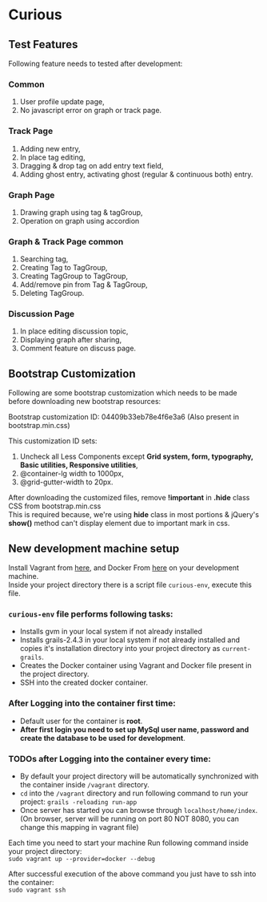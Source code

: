 Curious
=======

## Test Features

Following feature needs to tested after development:

### Common

1. User profile update page,
2. No javascript error on graph or track page.

### Track Page

1. Adding new entry,
2. In place tag editing,
3. Dragging & drop tag on add entry text field,
4. Adding ghost entry, activating ghost (regular & continuous both) entry.

### Graph Page

1. Drawing graph using tag & tagGroup,
2. Operation on graph using accordion

### Graph & Track Page common

1. Searching tag,
2. Creating Tag to TagGroup,
3. Creating TagGroup to TagGroup,
4. Add/remove pin from Tag & TagGroup,
5. Deleting TagGroup.

### Discussion Page

1. In place editing discussion topic,
2. Displaying graph after sharing,
3. Comment feature on discuss page.

## Bootstrap Customization

Following are some bootstrap customization which needs to be made before downloading new bootstrap resources:

Bootstrap customization ID: 04409b33eb78e4f6e3a6 (Also present in bootstrap.min.css)

This customization ID sets: 
1. Uncheck all Less Components except **Grid system, form, typography, Basic utilities, Responsive utilities**,
2. @container-lg width to 1000px,
3. @grid-gutter-width to 20px.

After downloading the customized files, remove **!important** in **.hide** class CSS from bootstrap.min.css    
This is required because, we're using **hide** class in most portions & jQuery's **show()** method can't display element due to important mark in css.

## New development machine setup

Install Vagrant from [here](https://www.vagrantup.com/downloads.html), and Docker From [here](https://docs.docker.com/installation/) on your development machine.    
Inside your project directory there is a script file `curious-env`, execute this file.    

### `curious-env` file performs following tasks:
 * Installs gvm in your local system if not already installed
 * Installs grails-2.4.3 in your local system if not already installed and copies it's installation directory into your project directory as `current-grails`.
 * Creates the Docker container using Vagrant and Docker file present in the project directory.
 * SSH into the created docker container.

### After Logging into the container first time:
 * Default user for the container is  **root**.
 * **After first login you need to set up MySql user name, password and create the database to be used for development**.

### TODOs after Logging into the container every time:
 * By default your project directory will be automatically synchronized with the container inside `/vagrant` directory.
 * `cd` into the `/vagrant` directory and run following command to run your project:
   `grails -reloading run-app`
 * Once server has started you can browse through `localhost/home/index`.(On browser, server will be running on port 80 NOT 8080, you can change this mapping in vagrant file)

Each time you need to start your machine Run following command inside your project directory:    
`sudo vagrant up --provider=docker --debug`

After successful execution of the above command you just have to ssh into the container:    
`sudo vagrant ssh`
